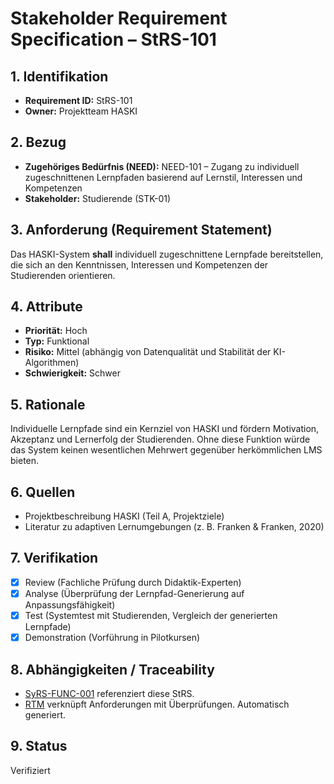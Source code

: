 # Stakeholder Requirement Specification – StRS-101

## 1. Identifikation
- **Requirement ID:** StRS-101
- **Owner:** Projektteam HASKI

## 2. Bezug
- **Zugehöriges Bedürfnis (NEED):** NEED-101 – Zugang zu individuell zugeschnittenen Lernpfaden basierend auf Lernstil, Interessen und Kompetenzen  
- **Stakeholder:** Studierende (STK-01)  

## 3. Anforderung (Requirement Statement)
Das HASKI-System **shall** individuell zugeschnittene Lernpfade bereitstellen, die sich an den Kenntnissen, Interessen und Kompetenzen der Studierenden orientieren.  

## 4. Attribute
- **Priorität:** Hoch  
- **Typ:** Funktional  
- **Risiko:** Mittel (abhängig von Datenqualität und Stabilität der KI-Algorithmen)  
- **Schwierigkeit:** Schwer  

## 5. Rationale
Individuelle Lernpfade sind ein Kernziel von HASKI und fördern Motivation, Akzeptanz und Lernerfolg der Studierenden. Ohne diese Funktion würde das System keinen wesentlichen Mehrwert gegenüber herkömmlichen LMS bieten.  

## 6. Quellen
- Projektbeschreibung HASKI (Teil A, Projektziele)  
- Literatur zu adaptiven Lernumgebungen (z. B. Franken & Franken, 2020)  

## 7. Verifikation
- [x] Review (Fachliche Prüfung durch Didaktik-Experten)  
- [x] Analyse (Überprüfung der Lernpfad-Generierung auf Anpassungsfähigkeit)  
- [x] Test (Systemtest mit Studierenden, Vergleich der generierten Lernpfade)  
- [x] Demonstration (Vorführung in Pilotkursen)  

## 8. Abhängigkeiten / Traceability
- [SyRS-FUNC-001](../../system-requirements/SyRS-FUNC-001.md) referenziert diese StRS.
- [RTM](../../rtm/RTM.md) verknüpft Anforderungen mit Überprüfungen. Automatisch generiert.

## 9. Status
Verifiziert
